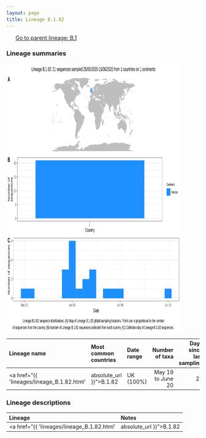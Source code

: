 ```yaml
---
layout: page
title: Lineage B.1.82
---
```




<p>
<ul class="actions small">
	 <a href="{{ 'lineages/lineage_B.1.html' | absolute_url }}" class="button special fit">Go to parent lineage: B.1</a>
</ul>
</p>
<h3> Lineage summaries</h3>

<img src="../assets/images/B.1.82.svg" alt="B.1.82 lineage summary figure" width="90%" height="700px" />


| Lineage name | Most common countries | Date range | Number of taxa |  Days since last sampling | Known Travel | Recall value |
|:-----|:-----|:-------|-------:|-------:|:---------|--------:|
| <a href="{{ 'lineages/lineage_B.1.82.html' | absolute_url }}">B.1.82</a> | UK (100%) | May 19 to June 20 | 21 | 45 |  | 0.400 |

<h3>Lineage descriptions</h3>

| Lineage | Notes |
|:-----|:-----|
| <a href="{{ 'lineages/lineage_B.1.82.html' | absolute_url }}">B.1.82</a> | English lineage |

